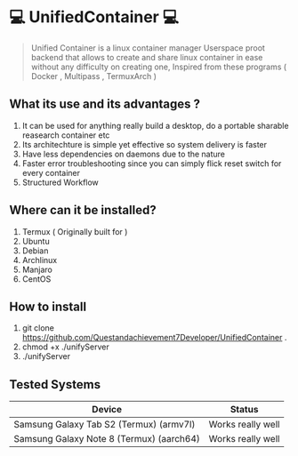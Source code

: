 # :computer: UnifiedContainer :computer:
> Unified Container is a linux container manager Userspace proot backend that allows to create and share linux container in ease without any difficulty on creating one, Inspired from these programs ( Docker , Multipass , TermuxArch )
## What its use and its advantages ?
1. It can be used for anything really build a desktop, do a portable sharable reasearch container etc
2. Its architechture is simple yet effective so system delivery is faster
3. Have less dependencies on daemons due to the nature
4. Faster error troubleshooting since you can simply flick reset switch for every container
5. Structured Workflow
## Where can it be installed?
1. Termux ( Originally built for )
2. Ubuntu
3. Debian
4. Archlinux
5. Manjaro
6. CentOS
## How to install
1. git clone https://github.com/Questandachievement7Developer/UnifiedContainer .
2. chmod +x ./unifyServer 
3. ./unifyServer

## Tested Systems

| Device | Status | 
| ------- | ------ | 
| Samsung Galaxy Tab S2  (Termux) (armv7l) | Works really well | 
| Samsung Galaxy Note 8 (Termux) (aarch64) | Works really well |


